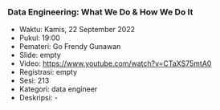 ###  Data Engineering: What We Do & How We Do It

- Waktu: Kamis, 22 September 2022
- Pukul: 19:00
- Pemateri: Go Frendy Gunawan
- Slide: empty
- Video: https://www.youtube.com/watch?v=CTaXS75mtA0
- Registrasi: empty
- Sesi: 213
- Kategori: data engineer
- Deskripsi: -
